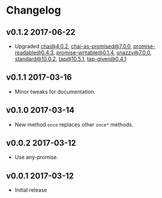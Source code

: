 # Changelog

## v0.1.2 2017-06-22

  * Upgraded chai@4.0.2, chai-as-promised@7.0.0, promise-readable@0.4.3,
    promise-writable@0.1.4, snazzy@7.0.0, standard@10.0.2, tap@10.5.1,
    tap-given@0.4.1

## v0.1.1 2017-03-16

  * Minor tweaks for documentation.

## v0.1.0 2017-03-14

  * New method `once` replaces other `once*` methods.

## v0.0.2 2017-03-12

  * Use any-promise.

## v0.0.1 2017-03-12

  * Initial release
